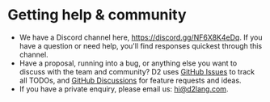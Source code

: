 # Getting help & community

- We have a Discord channel here, <a
  href="https://discord.gg/NF6X8K4eDq">https://discord.gg/NF6X8K4eDq</a>. If you have a
  question or need help, you'll find responses quickest through this channel.
- Have a proposal, running into a bug, or anything else you want to discuss with the team
  and community? D2 uses [GitHub Issues](https://github.com/terrastruct/d2) to track all
  TODOs, and [GitHub Discussions](https://github.com/terrastruct/d2/discussions) for
  feature requests and ideas.
- If you have a private enquiry, please email us: hi@d2lang.com.
